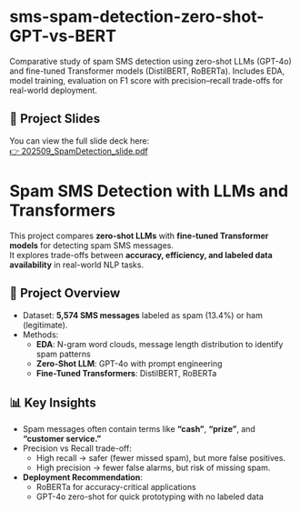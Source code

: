 # sms-spam-detection-zero-shot-GPT-vs-BERT
Comparative study of spam SMS detection using zero-shot LLMs (GPT-4o) and fine-tuned Transformer models (DistilBERT, RoBERTa). Includes EDA, model training, evaluation on F1 score with precision–recall trade-offs for real-world deployment.


## 📑 Project Slides

You can view the full slide deck here:  
[👉 202509_SpamDetection_slide.pdf](202509_SpamDetection_slide.pdf)


# Spam SMS Detection with LLMs and Transformers

This project compares **zero-shot LLMs** with **fine-tuned Transformer models** for detecting spam SMS messages.  
It explores trade-offs between **accuracy, efficiency, and labeled data availability** in real-world NLP tasks.  

## 📌 Project Overview
- Dataset: **5,574 SMS messages** labeled as spam (13.4%) or ham (legitimate).  
- Methods:
  - **EDA**: N-gram word clouds, message length distribution to identify spam patterns  
  - **Zero-Shot LLM**: GPT-4o with prompt engineering  
  - **Fine-Tuned Transformers**: DistilBERT, RoBERTa  


## 📊 Key Insights
- Spam messages often contain terms like **“cash”**, **“prize”**, and **“customer service.”**  
- Precision vs Recall trade-off:  
  - High recall → safer (fewer missed spam), but more false positives.  
  - High precision → fewer false alarms, but risk of missing spam.  
- **Deployment Recommendation**:  
  - RoBERTa for accuracy-critical applications  
  - GPT-4o zero-shot for quick prototyping with no labeled data  
